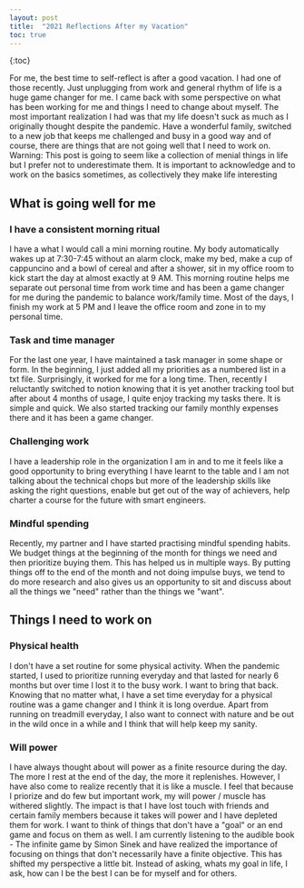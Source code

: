 ```yaml
---
layout: post
title:  "2021 Reflections After my Vacation"
toc: true
---
```

{:toc}


For me, the best time to self-reflect is after a good vacation. I had one of those recently. Just unplugging from work and general rhythm of life is a huge game changer for me. I came back with some perspective on what has been working for me and things I need to change about myself.
The most important realization I had was that my life doesn't suck as much as I originally thought despite the pandemic. Have a wonderful family, switched to a new job that keeps me challenged and busy in a good way and of course, there are things that are not going well that I need to work on.
Warning: This post is going to seem like a collection of menial things in life but I prefer not to underestimate them. It is important to acknowledge and to work on the basics sometimes, as collectively they make life interesting

## What is going well for me
### I have a consistent morning ritual
I have a what I would call a mini morning routine. My body automatically wakes up at 7:30-7:45 without an alarm clock, make my bed, make a cup of cappuncino and a bowl of cereal and after a shower, sit in my office room to kick start the day at almost exactly at 9 AM. This morning routine helps me separate out personal time from work time and has been a game changer for me during the pandemic to balance work/family time. Most of the days, I finish my work at 5 PM and I leave the office room and zone in to my personal time.

### Task and time manager
For the last one year, I have maintained a task manager in some shape or form. In the beginning, I just added all my priorities as a numbered list in a txt file. Surprisingly, it worked for me for a long time. Then, recently I reluctantly switched to notion knowing that it is yet another tracking tool but after about 4 months of usage, I quite enjoy tracking my tasks there. It is simple and quick. We also started tracking our family monthly expenses there and it has been a game changer.

### Challenging work
I have a leadership role in the organization I am in and to me it feels like a good opportunity to bring everything I have learnt to the table and I am not talking about the technical chops but more of the leadership skills like asking the right questions, enable but get out of the way of achievers, help charter a course for the future with smart engineers.

### Mindful spending
Recently, my partner and I have started practising mindful spending habits. We budget things at the beginning of the month for things we need and then prioritize buying them. This has helped us in multiple ways. By putting things off to the end of the month and not doing impulse buys, we tend to do more research and also gives us an opportunity to sit and discuss about all the things we "need" rather than the things we "want".


## Things I need to work on
### Physical health
I don't have a set routine for some physical activity. When the pandemic started, I used to prioritize running everyday and that lasted for nearly 6 months but over time I lost it to the busy work. I want to bring that back. Knowing that no matter what, I have a set time everyday for a physical routine was a game changer and I think it is long overdue. Apart from running on treadmill everyday, I also want to connect with nature and be out in the wild once in a while and I think that will help keep my sanity.

### Will power
I have always thought about will power as a finite resource during the day. The more I rest at the end of the day, the more it replenishes. However, I have also come to realize recently that it is like a muscle. I feel that because I priorize and do few but important work, my will power / muscle has withered slightly. The impact is that I have lost touch with friends and certain family members because it takes will power and I have depleted them for work. I want to think of things that don't have a "goal" or an end game and focus on them as well. I am currently listening to the audible book - The infinite game by Simon Sinek and have realized the importance of focusing on things that don't necessarily have a finite objective. This has shifted my perspective a little bit. Instead of asking, whats my goal in life, I ask, how can I be the best I can be for myself and for others.
